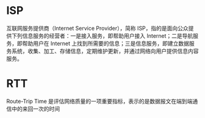 # ISP
互联网服务提供商（Internet Service Provider），简称 ISP，指的是面向公众提供下列信息服务的经营者：一是接入服务，即帮助用户接入 Internet；二是导航服务，即帮助用户在 Internet 上找到所需要的信息；三是信息服务，即建立数据服务系统，收集、加工、存储信息，定期维护更新，并通过网络向用户提供信息内容服务。
# RTT
Route-Trip Time 是评估网络质量的一项重要指标，表示的是数据报文在端到端通信中的来回一次的时间